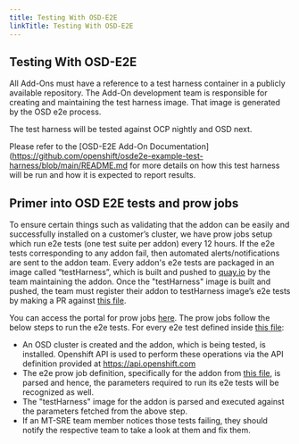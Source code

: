 ```yaml
---
title: Testing With OSD-E2E
linkTitle: Testing With OSD-E2E
---
```


## Testing With OSD-E2E

All Add-Ons must have a reference to a test harness container in a publicly
available repository. The Add-On development team is responsible for creating and maintaining the
test harness image. That image is generated by the OSD e2e process.

The test harness will be tested against OCP nightly and OSD next.

Please refer to the
[OSD-E2E Add-On Documentation](https://github.com/openshift/osde2e-example-test-harness/blob/main/README.md
for more details on how this test harness will be run and how it is expected to
report results.

## Primer into OSD E2E tests and prow jobs

To ensure certain things such as validating that the addon can be easily and successfully installed on a customer’s cluster,
we have prow jobs setup which run e2e tests (one test suite per addon) every 12 hours.
If the e2e tests corresponding to any addon fail, then automated alerts/notifications are sent to the addon team.
Every addon's e2e tests are packaged in an image called “testHarness”, which is built and pushed to [quay.io](https://quay.io)
by the team maintaining the addon.
Once the "testHarness" image is built and pushed, the team must register their addon to testHarness image’s e2e tests
by making a PR against [this file](https://github.com/openshift/release/blob/master/ci-operator/jobs/openshift/osde2e/openshift-osde2e-main-periodics.yaml).

You can access the portal for prow jobs [here](https://prow.ci.openshift.org). The prow jobs follow the below steps to
run the e2e tests. For every e2e test defined inside [this file](https://github.com/openshift/release/blob/master/ci-operator/jobs/openshift/osde2e/openshift-osde2e-main-periodics.yaml):

* An OSD cluster is created and the addon, which is being tested, is installed. Openshift API is used to perform these
operations via the API definition provided at <https://api.openshift.com>
* The e2e prow job definition, specifically for the addon from [this file](https://github.com/openshift/release/blob/master/ci-operator/jobs/openshift/osde2e/openshift-osde2e-main-periodics.yaml),
is parsed and hence, the parameters required to run its e2e tests will be recognized as well.
* The "testHarness" image for the addon is parsed and executed against the parameters fetched from the above step.
* If an MT-SRE team member notices those tests failing, they should notify the respective team to take a look at them and fix them.
